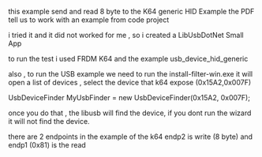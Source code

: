 this example send and read 8 byte to the K64 generic HID Example
the PDF tell us to work with an example from code project

i tried it and it did not worked for me , so i created a LibUsbDotNet Small
App

to run the test i used FRDM K64 and the example usb_device_hid_generic

also , to run the USB example we need to run the install-filter-win.exe
it will open a list of devices , select the device that k64 expose
(0x15A2,0x007F)

 UsbDeviceFinder MyUsbFinder = new UsbDeviceFinder(0x15A2, 0x007F);
 
 once you do that , the libusb will find the device, if you dont run the
 wizard it will not find the device.
 
 there are 2 endpoints in the example of the k64 
 endp2 is write (8 byte)
 and endp1 (0x81) is the read
 
